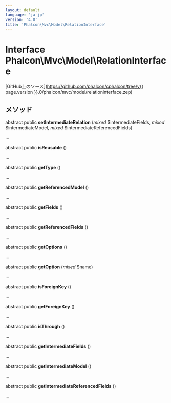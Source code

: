 ```yaml
---
layout: default
language: 'ja-jp'
version: '4.0'
title: 'Phalcon\Mvc\Model\RelationInterface'
---
```

# Interface **Phalcon\Mvc\Model\RelationInterface**

[GitHub上のソース](https://github.com/phalcon/cphalcon/tree/v{{ page.version }}.0/phalcon/mvc/model/relationinterface.zep)

## メソッド

abstract public **setIntermediateRelation** (*mixed* $intermediateFields, *mixed* $intermediateModel, *mixed* $intermediateReferencedFields)

...

abstract public **isReusable** ()

...

abstract public **getType** ()

...

abstract public **getReferencedModel** ()

...

abstract public **getFields** ()

...

abstract public **getReferencedFields** ()

...

abstract public **getOptions** ()

...

abstract public **getOption** (*mixed* $name)

...

abstract public **isForeignKey** ()

...

abstract public **getForeignKey** ()

...

abstract public **isThrough** ()

...

abstract public **getIntermediateFields** ()

...

abstract public **getIntermediateModel** ()

...

abstract public **getIntermediateReferencedFields** ()

...